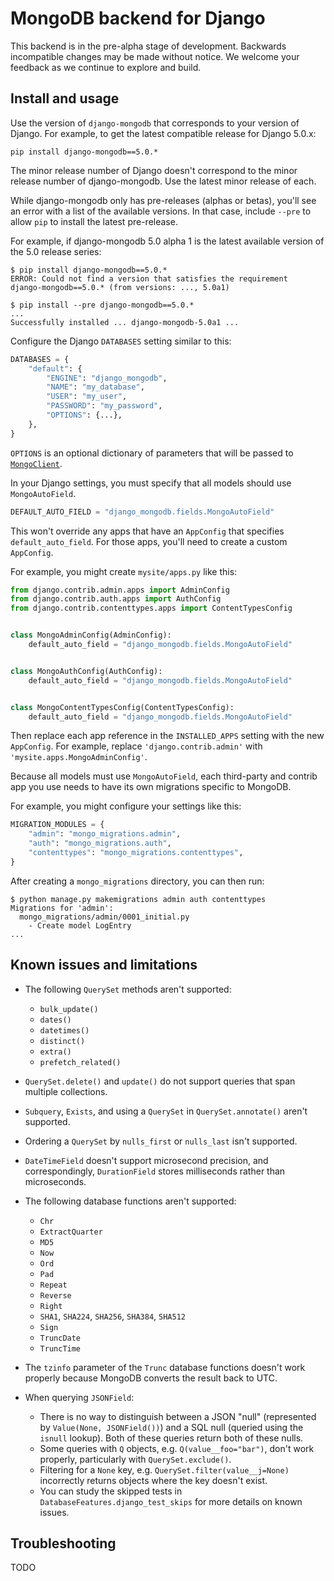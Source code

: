 # MongoDB backend for Django

This backend is in the pre-alpha stage of development. Backwards incompatible
changes may be made without notice. We welcome your feedback as we continue to
explore and build.

## Install and usage

Use the version of `django-mongodb` that corresponds to your version of
Django. For example, to get the latest compatible release for Django 5.0.x:

`pip install django-mongodb==5.0.*`

The minor release number of Django doesn't correspond to the minor release
number of django-mongodb. Use the latest minor release of each.

While django-mongodb only has pre-releases (alphas or betas), you'll see an
error with a list of the available versions. In that case, include `--pre` to
allow `pip` to install the latest pre-release.

For example, if django-mongodb 5.0 alpha 1 is the latest available version
of the 5.0 release series:

```
$ pip install django-mongodb==5.0.*
ERROR: Could not find a version that satisfies the requirement
django-mongodb==5.0.* (from versions: ..., 5.0a1)

$ pip install --pre django-mongodb==5.0.*
...
Successfully installed ... django-mongodb-5.0a1 ...
```

Configure the Django `DATABASES` setting similar to this:

```python
DATABASES = {
    "default": {
        "ENGINE": "django_mongodb",
        "NAME": "my_database",
        "USER": "my_user",
        "PASSWORD": "my_password",
        "OPTIONS": {...},
    },
}
```

`OPTIONS` is an optional dictionary of parameters that will be passed to
[`MongoClient`](https://pymongo.readthedocs.io/en/stable/api/pymongo/mongo_client.html).

In your Django settings, you must specify that all models should use
`MongoAutoField`.

```python
DEFAULT_AUTO_FIELD = "django_mongodb.fields.MongoAutoField"
```

This won't override any apps that have an `AppConfig` that specifies
`default_auto_field`. For those apps, you'll need to create a custom
`AppConfig`.

For example, you might create `mysite/apps.py` like this:

```python
from django.contrib.admin.apps import AdminConfig
from django.contrib.auth.apps import AuthConfig
from django.contrib.contenttypes.apps import ContentTypesConfig


class MongoAdminConfig(AdminConfig):
    default_auto_field = "django_mongodb.fields.MongoAutoField"


class MongoAuthConfig(AuthConfig):
    default_auto_field = "django_mongodb.fields.MongoAutoField"


class MongoContentTypesConfig(ContentTypesConfig):
    default_auto_field = "django_mongodb.fields.MongoAutoField"
```

Then replace each app reference in the `INSTALLED_APPS` setting with the new
``AppConfig``. For example, replace  `'django.contrib.admin'` with
`'mysite.apps.MongoAdminConfig'`.

Because all models must use `MongoAutoField`, each third-party and contrib app
you use needs to have its own migrations specific to MongoDB.

For example, you might configure your settings like this:

```python
MIGRATION_MODULES = {
    "admin": "mongo_migrations.admin",
    "auth": "mongo_migrations.auth",
    "contenttypes": "mongo_migrations.contenttypes",
}
```

After creating a `mongo_migrations` directory, you can then run:

```console
$ python manage.py makemigrations admin auth contenttypes
Migrations for 'admin':
  mongo_migrations/admin/0001_initial.py
    - Create model LogEntry
...
```

## Known issues and limitations

- The following `QuerySet` methods aren't supported:
  - `bulk_update()`
  - `dates()`
  - `datetimes()`
  - `distinct()`
  - `extra()`
  - `prefetch_related()`

- `QuerySet.delete()` and `update()` do not support queries that span multiple
  collections.

- `Subquery`, `Exists`, and using a `QuerySet` in `QuerySet.annotate()` aren't
  supported.

* Ordering a `QuerySet` by `nulls_first` or `nulls_last` isn't supported.

- `DateTimeField` doesn't support microsecond precision, and correspondingly,
  `DurationField` stores milliseconds rather than microseconds.

- The following database functions aren't supported:
    - `Chr`
    - `ExtractQuarter`
    - `MD5`
    - `Now`
    - `Ord`
    - `Pad`
    - `Repeat`
    - `Reverse`
    - `Right`
    - `SHA1`, `SHA224`, `SHA256`, `SHA384`, `SHA512`
    - `Sign`
    - `TruncDate`
    - `TruncTime`

- The `tzinfo` parameter of the `Trunc` database functions doesn't work
  properly because MongoDB converts the result back to UTC.

- When querying `JSONField`:
  - There is no way to distinguish between a JSON "null" (represented by
    `Value(None, JSONField())`) and a SQL null (queried using the `isnull`
    lookup). Both of these queries return both of these nulls.
  - Some queries with `Q` objects, e.g. `Q(value__foo="bar")`, don't work
    properly, particularly with `QuerySet.exclude()`.
  - Filtering for a `None` key, e.g. `QuerySet.filter(value__j=None)`
    incorrectly returns objects where the key doesn't exist.
  - You can study the skipped tests in `DatabaseFeatures.django_test_skips` for
    more details on known issues.

## Troubleshooting

TODO
